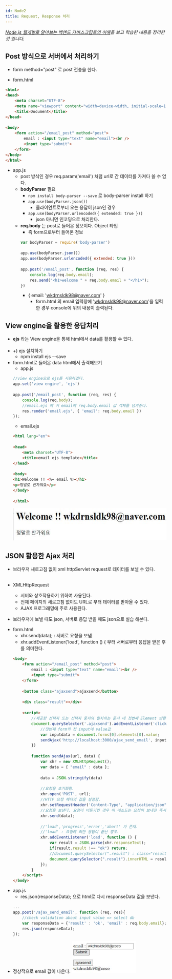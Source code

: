 ```yaml
---
id: Node2
title: Request, Response 처리
---
```

_[Node.js 웹개발로 알아보는 백엔드 자바스크립트의 이해](https://www.inflearn.com/course/node-js-%EC%9B%B9%EA%B0%9C%EB%B0%9C)을 보고 학습한 내용을 정리한 것 입니다._

## Post 방식으로 서버에서 처리하기
- form method="post" 로 post 전송을 한다.
* form.html
```html
<html>
<head>
    <meta charset="UTF-8">
    <meta name="viewport" content="width=device-width, initial-scale=1.0">
    <title>Document</title>
</head>

<body>
    <form action="/email_post" method="post">
        email : <input type="text" name="email"><br />
        <input type="submit">
    </form>
</body>
</html>
```

* app.js
    - post 방식인 경우 req.param('email') 처럼 url로 간 데이터를 가져다 쓸 수 없다.
    - **bodyParser** 필요
        - `npm install body-parser --save` 로 body-parser install 하기
        - ```app.use(bodyParser.json())```
            - 클라이언트로부터 오는 응답이 json인 경우
        - ```app.use(bodyParser.urlencoded({ extended: true }))```
            - json 아니면 인코딩으로 처리한다.
    - **req.body** 는 post로 들어온 정보이다. Object 타입 
        - 즉 form으로부터 들어온 정보
        ```js
        var bodyParser = require('body-parser')

        app.use(bodyParser.json())
        app.use(bodyParser.urlencoded({ extended: true }))

        app.post('/email_post', function (req, res) {
            console.log(req.body.email);
            res.send("<h1>welcome " + req.body.email + "</h1>");
        })
        ```
        - { email: 'wkdrnsldk98@naver.com' } 
            - form.html 의 email 입력창에 'wkdrnsldk98@naver.com'을 입력한 경우 console에 위의 내용이 출력된다.
    

## View engine을 활용한 응답처리
- **ejs** 라는 View engine을 통해 html에서 data를 활용할 수 있다.<br/><br/>
- +) ejs 설치하기
    - npm install ejs --save
- form.html로 들어온 data html에서 출력해보기
    - app.js
    ```js
    //view engine으로 ejs를 사용하겠다.
    app.set('view engine', 'ejs')

    app.post('/email_post', function (req, res) {
        console.log(req.body);
        //email.ejs 에 키 email에 req.body.email 값 객체를 넘겨준다.
        res.render('email.ejs', { 'email': req.body.email })
    });
    ```
    - email.ejs
    ```html
    <html lang="en">

    <head>
        <meta charset="UTF-8">
        <title>email ejs template</title>
    </head>

    <body>
    <h1>Welcome !! <%= email %></h1>
    <p>정말로 반가워요</p>
    </body>

    </html>
    ```
    <img src="https://github.com/nayeonkiim/TIL/blob/master/static/img/34.JPG?raw=true" width="500px" height="100px" title="table1" alt="상속매핑"></img><br/>

## JSON 활용한 Ajax 처리
- 브라우저 새로고침 없이 xml httpServlet request로 데이터를 보낼 수 있다.<br/><br/>

* XMLHttpRequest
    - 서버와 상호작용하기 위하여 사용된다.
    - 전체 페이지의 새로고침 없이도 URL로 부터 데이터를 받아올 수 있다.
    - AJAX 프로그래밍에 주로 사용된다.

* 브라우저에 보낼 때도 json, 서버로 응답 받을 때도 json으로 실습 해본다.    
- form.html
    - xhr.send(data); : 서버로 요청을 보냄
    - xhr.addEventListener('load', function () { 부터 서버로부터 응답을 받은 후를 의미한다.
    ```html
    <body>
        <form action="/email_post" method="post">
            email : <input type="text" name="email"><br />
            <input type="submit">
        </form>

        <button class="ajaxsend">ajaxsend</button>

        <div class="result"></div>

        <script>
            //제공한 선택자 또는 선택자 뭉치와 일치하는 문서 내 첫번째 Element 반환
            document.querySelector('.ajaxsend').addEventListener('click', function (){
                //첫번째 form의 첫 input에 value값
                var inputdata = document.forms[0].elements[0].value;
                sendAjax('http://localhost:3000/ajax_send_email', inputdata);
            })

            function sendAjax(url, data) {
                var xhr = new XMLHttpRequest();
                var data = { "email" : data };

                data = JSON.stringify(data)

                //요청을 초기화함.
                xhr.open('POST', url);
                //HTTP 요청 헤더의 값을 설정함.
                xhr.setRequestHeader('Content-Type', "application/json");
                //요청을 보낸다. 요청이 비동기인 경우 이 메소드는 요청이 보내진 즉시 반환한다.
                xhr.send(data);

                //'load','progress','error','abort' 가 존재.
                //'load' : 요청에 의한 응답이 끝난 경우.
                xhr.addEventListener('load', function () {
                    var result = JSON.parse(xhr.responseText);
                    if(result.result !== "ok") return;
                    //document.querySelector(".result") : class="result" 인 Element return
                    document.querySelector(".result").innerHTML = result.email;
                });
            }
        </script>
    </body>
    ```
- app.js
    - res.json(responseData); 으로 html로 다시 responseData 값을 보낸다.
    ```js
    ...
    app.post('/ajax_send_email', function (req, res){
        //check validation about input value => select db
        var responseData = {'result' : 'ok', 'email' : req.body.email};
        res.json(responseData);
    });
    ```
- 정상적으로 email 값이 나온다.
    <img src="https://github.com/nayeonkiim/TIL/blob/master/static/img/35.JPG?raw=true" width="200px" height="100px" title="table1" alt="상속매핑"></img><br/>
